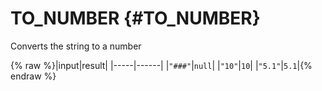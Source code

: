 # TO_NUMBER {#TO_NUMBER}

Converts the string to a number

{% raw %}|input|result|
|-----|------|
|```"###"```|`null`|
|```"10"```|```10```|
|```"5.1"```|```5.1```|{% endraw %}
